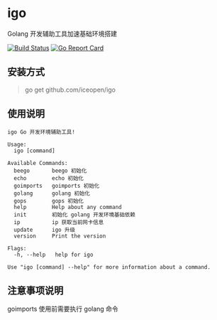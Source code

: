 # igo

Golang 开发辅助工具加速基础环境搭建

[![Build Status](https://travis-ci.org/iceopen/igo.svg?branch=master)](https://travis-ci.org/iceopen/igo)
[![Go Report Card](https://goreportcard.com/badge/github.com/iceopen/igo)](https://goreportcard.com/report/github.com/iceopen/igo)


## 安装方式

> go get github.com/iceopen/igo

## 使用说明

```golang
igo Go 开发环境辅助工具!

Usage:
  igo [command]

Available Commands:
  beego       beego 初始化
  echo        echo 初始化
  goimports   goimports 初始化
  golang      golang 初始化
  gops        gops 初始化
  help        Help about any command
  init        初始化 golang 开发环境基础依赖
  ip          ip 获取当前网卡信息
  update      igo 升级
  version     Print the version

Flags:
  -h, --help   help for igo

Use "igo [command] --help" for more information about a command.
```

## 注意事项说明

goimports 使用前需要执行 golang 命令
